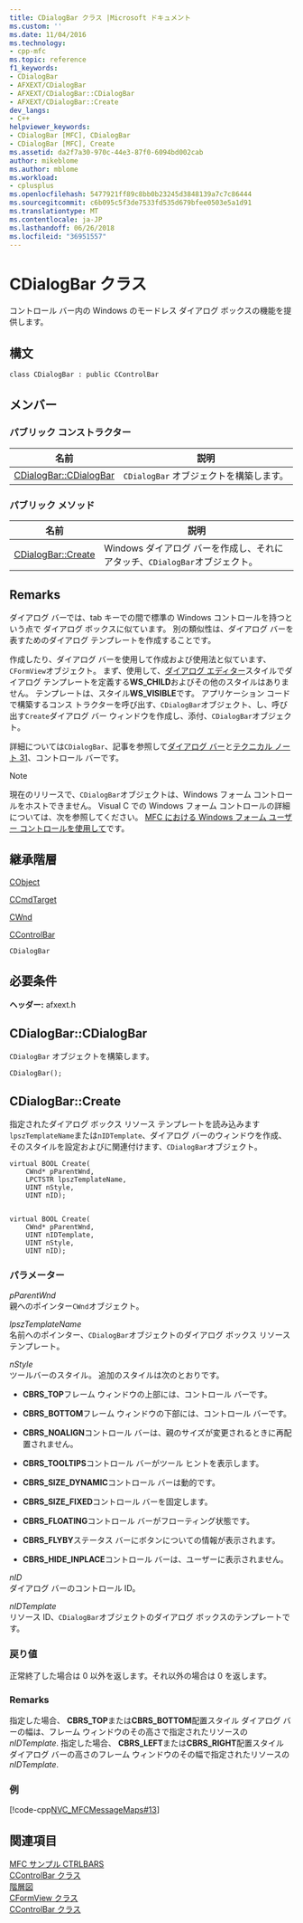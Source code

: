 ```yaml
---
title: CDialogBar クラス |Microsoft ドキュメント
ms.custom: ''
ms.date: 11/04/2016
ms.technology:
- cpp-mfc
ms.topic: reference
f1_keywords:
- CDialogBar
- AFXEXT/CDialogBar
- AFXEXT/CDialogBar::CDialogBar
- AFXEXT/CDialogBar::Create
dev_langs:
- C++
helpviewer_keywords:
- CDialogBar [MFC], CDialogBar
- CDialogBar [MFC], Create
ms.assetid: da2f7a30-970c-44e3-87f0-6094bd002cab
author: mikeblome
ms.author: mblome
ms.workload:
- cplusplus
ms.openlocfilehash: 5477921ff89c8bb0b23245d3848139a7c7c86444
ms.sourcegitcommit: c6b095c5f3de7533fd535d679bfee0503e5a1d91
ms.translationtype: MT
ms.contentlocale: ja-JP
ms.lasthandoff: 06/26/2018
ms.locfileid: "36951557"
---
```

# <a name="cdialogbar-class"></a>CDialogBar クラス
コントロール バー内の Windows のモードレス ダイアログ ボックスの機能を提供します。  
  
## <a name="syntax"></a>構文  
  
```  
class CDialogBar : public CControlBar  
```  
  
## <a name="members"></a>メンバー  
  
### <a name="public-constructors"></a>パブリック コンストラクター  
  
|名前|説明|  
|----------|-----------------|  
|[CDialogBar::CDialogBar](#cdialogbar)|`CDialogBar` オブジェクトを構築します。|  
  
### <a name="public-methods"></a>パブリック メソッド  
  
|名前|説明|  
|----------|-----------------|  
|[CDialogBar::Create](#create)|Windows ダイアログ バーを作成し、それにアタッチ、`CDialogBar`オブジェクト。|  
  
## <a name="remarks"></a>Remarks  
 ダイアログ バーでは、tab キーでの間で標準の Windows コントロールを持つという点で ダイアログ ボックスに似ています。 別の類似性は、ダイアログ バーを表すためのダイアログ テンプレートを作成することです。  
  
 作成したり、ダイアログ バーを使用して作成および使用法と似ています、`CFormView`オブジェクト。 まず、使用して、[ダイアログ エディター](../../windows/dialog-editor.md)スタイルでダイアログ テンプレートを定義する**WS_CHILD**およびその他のスタイルはありません。 テンプレートは、スタイル**WS_VISIBLE**です。 アプリケーション コードで構築するコンス トラクターを呼び出す、`CDialogBar`オブジェクト、し、呼び出す`Create`ダイアログ バー ウィンドウを作成し、添付、`CDialogBar`オブジェクト。  
  
 詳細については`CDialogBar`、記事を参照して[ダイアログ バー](../../mfc/dialog-bars.md)と[テクニカル ノート 31](../../mfc/tn031-control-bars.md)、コントロール バーです。  
  
> [!NOTE]
>  現在のリリースで、`CDialogBar`オブジェクトは、Windows フォーム コントロールをホストできません。 Visual C での Windows フォーム コントロールの詳細については、次を参照してください。 [MFC における Windows フォーム ユーザー コントロールを使用して](../../dotnet/using-a-windows-form-user-control-in-mfc.md)です。  
  
## <a name="inheritance-hierarchy"></a>継承階層  
 [CObject](../../mfc/reference/cobject-class.md)  
  
 [CCmdTarget](../../mfc/reference/ccmdtarget-class.md)  
  
 [CWnd](../../mfc/reference/cwnd-class.md)  
  
 [CControlBar](../../mfc/reference/ccontrolbar-class.md)  
  
 `CDialogBar`  
  
## <a name="requirements"></a>必要条件  
 **ヘッダー:** afxext.h  
  
##  <a name="cdialogbar"></a>  CDialogBar::CDialogBar  
 `CDialogBar` オブジェクトを構築します。  
  
```  
CDialogBar();
```  
  
##  <a name="create"></a>  CDialogBar::Create  
 指定されたダイアログ ボックス リソース テンプレートを読み込みます`lpszTemplateName`または`nIDTemplate`、ダイアログ バーのウィンドウを作成、そのスタイルを設定およびに関連付けます、`CDialogBar`オブジェクト。  
  
```  
virtual BOOL Create(
    CWnd* pParentWnd,  
    LPCTSTR lpszTemplateName,  
    UINT nStyle,  
    UINT nID);

 
virtual BOOL Create(
    CWnd* pParentWnd,  
    UINT nIDTemplate,  
    UINT nStyle,  
    UINT nID);
```  
  
### <a name="parameters"></a>パラメーター  
 *pParentWnd*  
 親へのポインター`CWnd`オブジェクト。  
  
 *lpszTemplateName*  
 名前へのポインター、`CDialogBar`オブジェクトのダイアログ ボックス リソース テンプレート。  
  
 *nStyle*  
 ツールバーのスタイル。 追加のスタイルは次のとおりです。  
  
- **CBRS_TOP**フレーム ウィンドウの上部には、コントロール バーです。  
  
- **CBRS_BOTTOM**フレーム ウィンドウの下部には、コントロール バーです。  
  
- **CBRS_NOALIGN**コントロール バーは、親のサイズが変更されるときに再配置されません。  
  
- **CBRS_TOOLTIPS**コントロール バーがツール ヒントを表示します。  
  
- **CBRS_SIZE_DYNAMIC**コントロール バーは動的です。  
  
- **CBRS_SIZE_FIXED**コントロール バーを固定します。  
  
- **CBRS_FLOATING**コントロール バーがフローティング状態です。  
  
- **CBRS_FLYBY**ステータス バーにボタンについての情報が表示されます。  
  
- **CBRS_HIDE_INPLACE**コントロール バーは、ユーザーに表示されません。  
  
 *nID*  
 ダイアログ バーのコントロール ID。  
  
 *nIDTemplate*  
 リソース ID、`CDialogBar`オブジェクトのダイアログ ボックスのテンプレートです。  
  
### <a name="return-value"></a>戻り値  
 正常終了した場合は 0 以外を返します。それ以外の場合は 0 を返します。  
  
### <a name="remarks"></a>Remarks  
 指定した場合、 **CBRS_TOP**または**CBRS_BOTTOM**配置スタイル ダイアログ バーの幅は、フレーム ウィンドウのその高さで指定されたリソースの*nIDTemplate*. 指定した場合、 **CBRS_LEFT**または**CBRS_RIGHT**配置スタイル ダイアログ バーの高さのフレーム ウィンドウのその幅で指定されたリソースの*nIDTemplate*.  
  
### <a name="example"></a>例  
 [!code-cpp[NVC_MFCMessageMaps#13](../../mfc/reference/codesnippet/cpp/cdialogbar-class_1.cpp)]  
  
## <a name="see-also"></a>関連項目  
 [MFC サンプル CTRLBARS](../../visual-cpp-samples.md)   
 [CControlBar クラス](../../mfc/reference/ccontrolbar-class.md)   
 [階層図](../../mfc/hierarchy-chart.md)   
 [CFormView クラス](../../mfc/reference/cformview-class.md)   
 [CControlBar クラス](../../mfc/reference/ccontrolbar-class.md)
